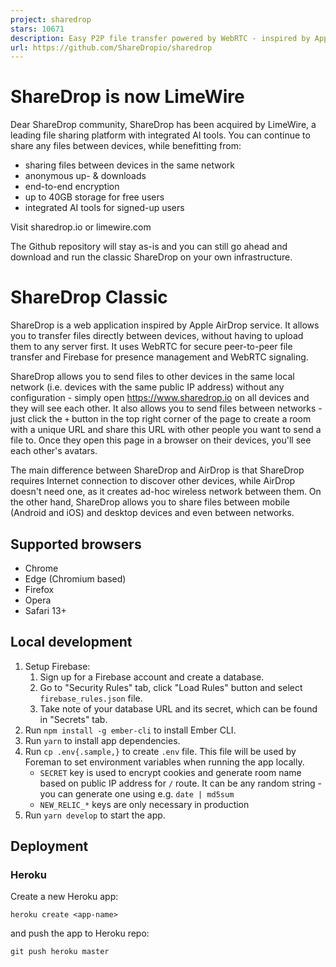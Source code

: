 ```yaml
---
project: sharedrop
stars: 10671
description: Easy P2P file transfer powered by WebRTC - inspired by Apple AirDrop
url: https://github.com/ShareDropio/sharedrop
---
```


ShareDrop is now LimeWire
=========================

Dear ShareDrop community, ShareDrop has been acquired by LimeWire, a leading file sharing platform with integrated AI tools. You can continue to share any files between devices, while benefitting from:

-   sharing files between devices in the same network
-   anonymous up- & downloads
-   end-to-end encryption
-   up to 40GB storage for free users
-   integrated AI tools for signed-up users

Visit sharedrop.io or limewire.com

The Github repository will stay as-is and you can still go ahead and download and run the classic ShareDrop on your own infrastructure.

ShareDrop Classic
=================

ShareDrop is a web application inspired by Apple AirDrop service. It allows you to transfer files directly between devices, without having to upload them to any server first. It uses WebRTC for secure peer-to-peer file transfer and Firebase for presence management and WebRTC signaling.

ShareDrop allows you to send files to other devices in the same local network (i.e. devices with the same public IP address) without any configuration - simply open https://www.sharedrop.io on all devices and they will see each other. It also allows you to send files between networks - just click the `+` button in the top right corner of the page to create a room with a unique URL and share this URL with other people you want to send a file to. Once they open this page in a browser on their devices, you'll see each other's avatars.

The main difference between ShareDrop and AirDrop is that ShareDrop requires Internet connection to discover other devices, while AirDrop doesn't need one, as it creates ad-hoc wireless network between them. On the other hand, ShareDrop allows you to share files between mobile (Android and iOS) and desktop devices and even between networks.

Supported browsers
------------------

-   Chrome
-   Edge (Chromium based)
-   Firefox
-   Opera
-   Safari 13+

Local development
-----------------

1.  Setup Firebase:
    1.  Sign up for a Firebase account and create a database.
    2.  Go to "Security Rules" tab, click "Load Rules" button and select `firebase_rules.json` file.
    3.  Take note of your database URL and its secret, which can be found in "Secrets" tab.
2.  Run `npm install -g ember-cli` to install Ember CLI.
3.  Run `yarn` to install app dependencies.
4.  Run `cp .env{.sample,}` to create `.env` file. This file will be used by Foreman to set environment variables when running the app locally.
    -   `SECRET` key is used to encrypt cookies and generate room name based on public IP address for `/` route. It can be any random string - you can generate one using e.g. `date | md5sum`
    -   `NEW_RELIC_*` keys are only necessary in production
5.  Run `yarn develop` to start the app.

Deployment
----------

### Heroku

Create a new Heroku app:

```
heroku create <app-name>
```

and push the app to Heroku repo:

```
git push heroku master
```

